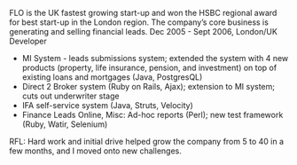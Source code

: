 FLO is the UK fastest growing start-up and won the HSBC regional award for best
start-up in the London region. The company’s core business is generating and
selling financial leads. 
Dec 2005 - Sept 2006, London/UK 
Developer 

* MI System - leads submissions system; extended the system with 4 new products
  (property, life insurance, pension, and investment) on top of existing loans
  and mortgages (Java, PostgresQL)
* Direct 2 Broker system (Ruby on Rails, Ajax); extension to MI system; cuts
  out underwriter stage
* IFA self-service system (Java, Struts, Velocity)
* Finance Leads Online, Misc: Ad-hoc reports (Perl); new test framework (Ruby, Watir, Selenium)

RFL: Hard work and initial drive helped grow the company from 5 to 40 in a few
months, and I moved onto new challenges.


